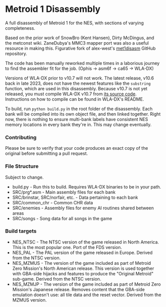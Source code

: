 # Metroid 1 Disassembly

A full disassembly of Metroid 1 for the NES, with sections of varying completeness.

Based on the prior work of SnowBro (Kent Hansen), Dirty McDingus, and the metconst wiki. ZaneDubya's MMC3 mapper port was also a useful resource in making this. Figurative fork of alex-west's [met1disasm](https://github.com/alex-west/met1disasm) GitHub repository.

The code has been manually reworked multiple times in a laborious journey to find the assembler fit for the job. (Ophis -> asm6f -> ca65 -> WLA-DX)

Versions of WLA-DX prior to v10.7 will not work. The latest release, v10.6 back in late 2023, does not have the newest features like the `substring` function, which are used in this disassembly. Because v10.7 is not yet released, you must compile WLA-DX v10.7 from [its source code](https://github.com/vhelin/wla-dx). Instructions on how to compile can be found in WLA-DX's README.

To build, run `python build.py` in the root folder of the disassembly. Each bank will be compiled into its own object file, and then linked together. Right now, there is nothing to ensure multi-bank labels have consistent NES memory locations in every bank they're in. This may change eventually.

### Contributing

Please be sure to verify that your code produces an exact copy of the original before submitting a pull request.

### File Structure

Subject to change.

 * build.py - Run this to build. Requires WLA-DX binaries to be in your path.
 * SRC/prg*.asm - Main assembly files for each bank
 * SRC/brinstar, SRC/norfair, etc. - Data pertaining to each bank
 * SRC/common_chr - Common CHR data
 * SRC/enemies - Assembly files for enemy AI routines shared between areas
 * SRC/songs - Song data for all songs in the game

### Build targets

 * NES_NTSC - The NTSC version of the game released in North America. This is the most popular one. Port of the FDS version.
 * NES_PAL - The PAL version of the game released in Europe. Derived from the NTSC version.
 * NES_MZMUS - The version of the game included as part of Metroid Zero Mission's North American release. This version is used together with GBA-side hijacks and features to produce the "Original Metroid" sub-game. Derived from the NTSC version.
 * NES_MZMJP - The version of the game included as part of Metroid Zero Mission's Japanese release. Removes content that the GBA-side emulation doesn't use: all tile data and the reset vector. Derived from the MZMUS version.
